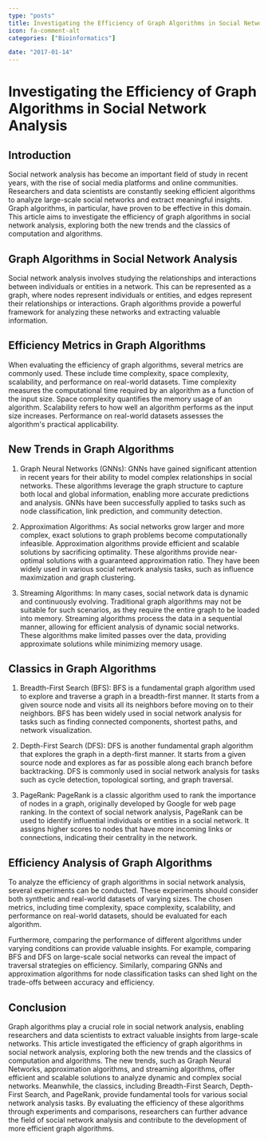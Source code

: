 ```yaml
---
type: "posts"
title: Investigating the Efficiency of Graph Algorithms in Social Network Analysis
icon: fa-comment-alt
categories: ["Bioinformatics"]

date: "2017-01-14"
---
```




# Investigating the Efficiency of Graph Algorithms in Social Network Analysis

## Introduction

Social network analysis has become an important field of study in recent years, with the rise of social media platforms and online communities. Researchers and data scientists are constantly seeking efficient algorithms to analyze large-scale social networks and extract meaningful insights. Graph algorithms, in particular, have proven to be effective in this domain. This article aims to investigate the efficiency of graph algorithms in social network analysis, exploring both the new trends and the classics of computation and algorithms.

## Graph Algorithms in Social Network Analysis

Social network analysis involves studying the relationships and interactions between individuals or entities in a network. This can be represented as a graph, where nodes represent individuals or entities, and edges represent their relationships or interactions. Graph algorithms provide a powerful framework for analyzing these networks and extracting valuable information.

## Efficiency Metrics in Graph Algorithms

When evaluating the efficiency of graph algorithms, several metrics are commonly used. These include time complexity, space complexity, scalability, and performance on real-world datasets. Time complexity measures the computational time required by an algorithm as a function of the input size. Space complexity quantifies the memory usage of an algorithm. Scalability refers to how well an algorithm performs as the input size increases. Performance on real-world datasets assesses the algorithm's practical applicability.

## New Trends in Graph Algorithms

1. Graph Neural Networks (GNNs): GNNs have gained significant attention in recent years for their ability to model complex relationships in social networks. These algorithms leverage the graph structure to capture both local and global information, enabling more accurate predictions and analysis. GNNs have been successfully applied to tasks such as node classification, link prediction, and community detection.

2. Approximation Algorithms: As social networks grow larger and more complex, exact solutions to graph problems become computationally infeasible. Approximation algorithms provide efficient and scalable solutions by sacrificing optimality. These algorithms provide near-optimal solutions with a guaranteed approximation ratio. They have been widely used in various social network analysis tasks, such as influence maximization and graph clustering.

3. Streaming Algorithms: In many cases, social network data is dynamic and continuously evolving. Traditional graph algorithms may not be suitable for such scenarios, as they require the entire graph to be loaded into memory. Streaming algorithms process the data in a sequential manner, allowing for efficient analysis of dynamic social networks. These algorithms make limited passes over the data, providing approximate solutions while minimizing memory usage.

## Classics in Graph Algorithms

1. Breadth-First Search (BFS): BFS is a fundamental graph algorithm used to explore and traverse a graph in a breadth-first manner. It starts from a given source node and visits all its neighbors before moving on to their neighbors. BFS has been widely used in social network analysis for tasks such as finding connected components, shortest paths, and network visualization.

2. Depth-First Search (DFS): DFS is another fundamental graph algorithm that explores the graph in a depth-first manner. It starts from a given source node and explores as far as possible along each branch before backtracking. DFS is commonly used in social network analysis for tasks such as cycle detection, topological sorting, and graph traversal.

3. PageRank: PageRank is a classic algorithm used to rank the importance of nodes in a graph, originally developed by Google for web page ranking. In the context of social network analysis, PageRank can be used to identify influential individuals or entities in a social network. It assigns higher scores to nodes that have more incoming links or connections, indicating their centrality in the network.

## Efficiency Analysis of Graph Algorithms

To analyze the efficiency of graph algorithms in social network analysis, several experiments can be conducted. These experiments should consider both synthetic and real-world datasets of varying sizes. The chosen metrics, including time complexity, space complexity, scalability, and performance on real-world datasets, should be evaluated for each algorithm.

Furthermore, comparing the performance of different algorithms under varying conditions can provide valuable insights. For example, comparing BFS and DFS on large-scale social networks can reveal the impact of traversal strategies on efficiency. Similarly, comparing GNNs and approximation algorithms for node classification tasks can shed light on the trade-offs between accuracy and efficiency.

## Conclusion

Graph algorithms play a crucial role in social network analysis, enabling researchers and data scientists to extract valuable insights from large-scale networks. This article investigated the efficiency of graph algorithms in social network analysis, exploring both the new trends and the classics of computation and algorithms. The new trends, such as Graph Neural Networks, approximation algorithms, and streaming algorithms, offer efficient and scalable solutions to analyze dynamic and complex social networks. Meanwhile, the classics, including Breadth-First Search, Depth-First Search, and PageRank, provide fundamental tools for various social network analysis tasks. By evaluating the efficiency of these algorithms through experiments and comparisons, researchers can further advance the field of social network analysis and contribute to the development of more efficient graph algorithms.